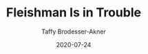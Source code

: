 ---
title: "Fleishman Is in Trouble"
author: "Taffy Brodesser-Akner"
isbn: "0525510877"
isbn13: "9780525510871"
rating: "3"
publisher: "Random House"
pages: "373"
publishYear: "2019"
read: "2020"
goodreads_id: "41880602"
language: "en"
date: "2020-07-24"
---
